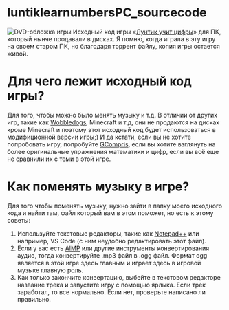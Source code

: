 # luntiklearnumbersPC_sourcecode
![DVD-обложка игры](https://img.mvideo.ru/Pdb/40053829b.jpg)
Исходный код игры «[Лунтик учит цифры](https://gamestracker.org/torrents/pc/dlja_detej/luntik_uchit_cifry/20-1-0-3059)» для ПК, который нынче продавали в дисках. Я помню, когда играла в эту игру на своем старом ПК, но благодаря торрент файлу, копия игры остается живой.
# Для чего лежит исходный код игры?
Для того, чтобы можно было менять музыку и т.д. В отличии от других игр, такие как [Wobbledogs](https://wobbledogs.com/), Minecraft и т.д, они не продаются на дисках кроме Minecraft и поэтому этот исходный код будет использоваться в модифиционной версии игры;) И да кстати, если вы не хотите попробовать игру, попробуйте [GCompris](https://gcompris.net/index-ru.html), если вы хотите взглянуть на более оригинальные упражнения математики и цифр, если вы всё еще не сравнили их с теми в этой игре.
# Как поменять музыку в игре?
Для того чтобы поменять музыку, нужно зайти в папку моего исходного кода и найти там, файл который вам в этом поможет, но есть к этому советы:
1. Используйте текстовые редакторы, такие как [Notepad++](https://notepad-plus-plus.org/) или например, VS Code (с ним неудобно редактировать этот файл).
2. Если у вас есть [AIMP](https://www.aimp.ru/) или другие инструменты конвертирования аудио, тогда конвертируйте .mp3 файл в .ogg файл. Формат ogg является в этой игре здесь главным и играет здесь в игровой музыке главную роль.
3. Как только закончите конвертацию, выбейте в текстовом редакторе название трека и запустите игру с помощью ярлыка. Если трек заработал, то все нормально. Если нет, проверьте написано ли правильно.
 

